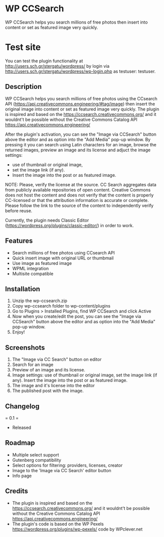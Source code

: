 # WP CCSearch 

WP CCSearch helps you search millions of free photos then insert into content or set as featured image very quickly.

# Test site
You can test the plugin functionality at http://users.sch.gr/stergatu/wordpress/ by login via http://users.sch.gr/stergatu/wordpress/wp-login.php as testuser: testuser.


## Description

WP CCSearch helps you search millions of free photos using the CCsearch API (https://api.creativecommons.engineering/#tag/image)  then insert the original image into content or set as featured image very quickly.
The plugin is inspired and based on the https://ccsearch.creativecommons.org/ and it wouldnt't be possible without the Creative Commons Catalog API https://api.creativecommons.engineering/

After the plugin's activation, you can see the "Image via CCSearch"  button above the editor and as option into the "Add Media" pop-up window. 
By pressing it  you can search using Latin characters for an image, browse the returned images, preview an image and its license and adjuct the image settings: 
 - use of thumbnail or original image,
 - set the image link (if any). 
 - Insert the image into the post or as featured image.


NOTE: Please, verify the license at the source. CC Search aggregates data from publicly available repositories of open content. 
Creative Commons does not host the content and does not verify that the content is properly CC-licensed or that the attribution information is accurate or complete. 
Please follow the link to the source of the content to independently verify before reuse.

Currently, the plugin needs Classic Editor (https://wordpress.org/plugins/classic-editor/) in order to work.


## Features

- Search millions of free photos using CCsearch API
- Quick insert image with original URL or thumbmail
- Use image as featured image
- WPML integration
- Multisite compatible


## Installation

1. Unzip the wp-ccsearch.zip
2. Copy wp-ccsearch folder to wp-content/plugins
3. Go to Plugins > Installed Plugins, find WP CCSearch and click Active
4. Now when you create/edit the post, you can see the "Image via CCSearch"  button above the editor and as option into the "Add Media" pop-up window. 
5. Enjoy!

## Screenshots
1. The "Image via CC Search" button on editor
2. Search for an image 
3. Preview of an image and its license.
4. Image settings: use of thumbnail or original image, set the image link (if any). Insert the image into the post or as featured image.
5. The image and it's license into the editor
6. The published post with the image.


## Changelog

= 0.1 =
* Released

## Roadmap
- Multiple select support
- Gutenberg compatibility
- Select options for filtering: providers, licenses, creator
- Image to the 'Image via CC Search' editor button
- Info page

## Credits 
- The plugin is inspired and based on the https://ccsearch.creativecommons.org/ and it wouldnt't be possible without the Creative Commons Catalog API https://api.creativecommons.engineering/
- The plugin's code is based on the WP Pexels https://wordpress.org/plugins/wp-pexels/  code by WPclever.net

